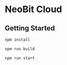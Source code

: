 # NeoBit Cloud

## Getting Started

```bash
npm install
```

```bash
npm run build
```

```bash
npm run start
```